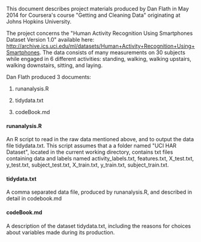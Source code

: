 This document describes project materials produced by Dan Flath in May 2014 for Coursera's course  "Getting and Cleaning Data" originating at Johns Hopkins University.

The project concerns the "Human Activity Recognition Using Smartphones Dataset Version 1.0" available here:
http://archive.ics.uci.edu/ml/datasets/Human+Activity+Recognition+Using+Smartphones.
The data consists of many measurements on 30 subjects while engaged in 6 different activities: standing, walking, walking upstairs, walking downstairs, sitting, and laying. 

Dan Flath produced 3 documents:

1. runanalysis.R

2. tidydata.txt

3. codeBook.md

#### runanalysis.R
An R script to read in the raw data mentioned above, and to   output the data file tidydata.txt. This script assumes that a a folder named "UCI HAR Dataset", located in the current working directory, contains txt files containing data and labels named activity_labels.txt, features.txt, X_test.txt, y_test.txt, subject_test.txt, X_train.txt, y_train.txt, subject_train.txt.   

#### tidydata.txt
A comma separated data file, produced by runanalysis.R, and described in detail in codebook.md

#### codeBook.md 
A description of the dataset tidydata.txt, including the reasons for choices about variables made during its production. 

